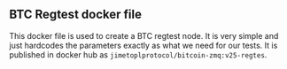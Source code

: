 ## BTC Regtest docker file

This docker file is used to create a BTC regtest node. It is very simple
and just hardcodes the parameters exactly as what we need for our tests.
It is published in docker hub as `jimetoplprotocol/bitcoin-zmq:v25-regtes`.